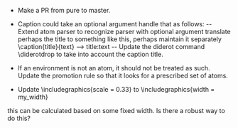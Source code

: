 * Make a PR from pure to master.
* Caption could take an optional argument handle that as follows:
  -- Extend atom parser to recognize parser with optional argument
     translate perhaps the title to something like this, perhaps maintain it separately
  \caption{title}{text} --> title:text 
  -- Update the diderot command \diderotdrop to take into account the caption title.

* If an environment is not an atom, it should not be treated as such.  Update the promotion rule so that it looks for a prescribed set of atoms.

* Update \includegraphics{scale = 0.33} to \includegraphics{width = my_width} 

this can be calculated based on some fixed width.  Is there a robust way to do this?